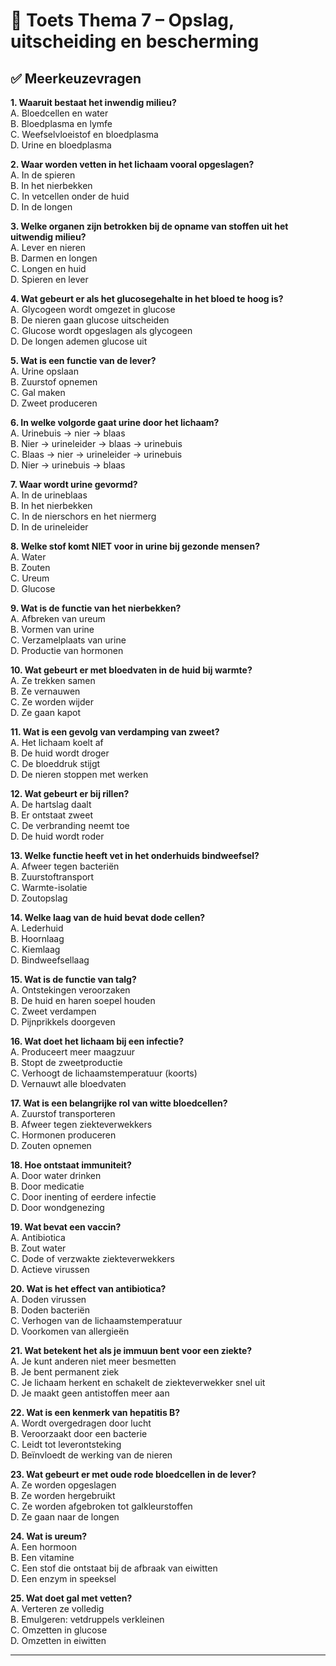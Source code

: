 # 🧪 Toets Thema 7 – Opslag, uitscheiding en bescherming

## ✅ Meerkeuzevragen

**1. Waaruit bestaat het inwendig milieu?**  
A. Bloedcellen en water  
B. Bloedplasma en lymfe  
C. Weefselvloeistof en bloedplasma  
D. Urine en bloedplasma  

**2. Waar worden vetten in het lichaam vooral opgeslagen?**  
A. In de spieren  
B. In het nierbekken  
C. In vetcellen onder de huid  
D. In de longen  

**3. Welke organen zijn betrokken bij de opname van stoffen uit het uitwendig milieu?**  
A. Lever en nieren  
B. Darmen en longen  
C. Longen en huid  
D. Spieren en lever  

**4. Wat gebeurt er als het glucosegehalte in het bloed te hoog is?**  
A. Glycogeen wordt omgezet in glucose  
B. De nieren gaan glucose uitscheiden  
C. Glucose wordt opgeslagen als glycogeen  
D. De longen ademen glucose uit  

**5. Wat is een functie van de lever?**  
A. Urine opslaan  
B. Zuurstof opnemen  
C. Gal maken  
D. Zweet produceren  

**6. In welke volgorde gaat urine door het lichaam?**  
A. Urinebuis → nier → blaas  
B. Nier → urineleider → blaas → urinebuis  
C. Blaas → nier → urineleider → urinebuis  
D. Nier → urinebuis → blaas  

**7. Waar wordt urine gevormd?**  
A. In de urineblaas  
B. In het nierbekken  
C. In de nierschors en het niermerg  
D. In de urineleider  

**8. Welke stof komt NIET voor in urine bij gezonde mensen?**  
A. Water  
B. Zouten  
C. Ureum  
D. Glucose  

**9. Wat is de functie van het nierbekken?**  
A. Afbreken van ureum  
B. Vormen van urine  
C. Verzamelplaats van urine  
D. Productie van hormonen  

**10. Wat gebeurt er met bloedvaten in de huid bij warmte?**  
A. Ze trekken samen  
B. Ze vernauwen  
C. Ze worden wijder  
D. Ze gaan kapot  

**11. Wat is een gevolg van verdamping van zweet?**  
A. Het lichaam koelt af  
B. De huid wordt droger  
C. De bloeddruk stijgt  
D. De nieren stoppen met werken  

**12. Wat gebeurt er bij rillen?**  
A. De hartslag daalt  
B. Er ontstaat zweet  
C. De verbranding neemt toe  
D. De huid wordt roder  

**13. Welke functie heeft vet in het onderhuids bindweefsel?**  
A. Afweer tegen bacteriën  
B. Zuurstoftransport  
C. Warmte-isolatie  
D. Zoutopslag  

**14. Welke laag van de huid bevat dode cellen?**  
A. Lederhuid  
B. Hoornlaag  
C. Kiemlaag  
D. Bindweefsellaag  

**15. Wat is de functie van talg?**  
A. Ontstekingen veroorzaken  
B. De huid en haren soepel houden  
C. Zweet verdampen  
D. Pijnprikkels doorgeven  

**16. Wat doet het lichaam bij een infectie?**  
A. Produceert meer maagzuur  
B. Stopt de zweetproductie  
C. Verhoogt de lichaamstemperatuur (koorts)  
D. Vernauwt alle bloedvaten  

**17. Wat is een belangrijke rol van witte bloedcellen?**  
A. Zuurstof transporteren  
B. Afweer tegen ziekteverwekkers  
C. Hormonen produceren  
D. Zouten opnemen  

**18. Hoe ontstaat immuniteit?**  
A. Door water drinken  
B. Door medicatie  
C. Door inenting of eerdere infectie  
D. Door wondgenezing  

**19. Wat bevat een vaccin?**  
A. Antibiotica  
B. Zout water  
C. Dode of verzwakte ziekteverwekkers  
D. Actieve virussen  

**20. Wat is het effect van antibiotica?**  
A. Doden virussen  
B. Doden bacteriën  
C. Verhogen van de lichaamstemperatuur  
D. Voorkomen van allergieën  

**21. Wat betekent het als je immuun bent voor een ziekte?**  
A. Je kunt anderen niet meer besmetten  
B. Je bent permanent ziek  
C. Je lichaam herkent en schakelt de ziekteverwekker snel uit  
D. Je maakt geen antistoffen meer aan  

**22. Wat is een kenmerk van hepatitis B?**  
A. Wordt overgedragen door lucht  
B. Veroorzaakt door een bacterie  
C. Leidt tot leverontsteking  
D. Beïnvloedt de werking van de nieren  

**23. Wat gebeurt er met oude rode bloedcellen in de lever?**  
A. Ze worden opgeslagen  
B. Ze worden hergebruikt  
C. Ze worden afgebroken tot galkleurstoffen  
D. Ze gaan naar de longen  

**24. Wat is ureum?**  
A. Een hormoon  
B. Een vitamine  
C. Een stof die ontstaat bij de afbraak van eiwitten  
D. Een enzym in speeksel  

**25. Wat doet gal met vetten?**  
A. Verteren ze volledig  
B. Emulgeren: vetdruppels verkleinen  
C. Omzetten in glucose  
D. Omzetten in eiwitten  

---
<!--
## 📋 Antwoordmodel

1. C  
2. C  
3. B  
4. C  
5. C  
6. B  
7. C  
8. D  
9. C  
10. C  
11. A  
12. C  
13. C  
14. B  
15. B  
16. C  
17. B  
18. C  
19. C  
20. B  
21. C  
22. C  
23. C  
24. C  
25. B
-->

